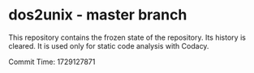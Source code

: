 # dos2unix - master branch

This repository contains the frozen state of the repository.
Its history is cleared. It is used only for static code
analysis with Codacy.

Commit Time: 1729127871
